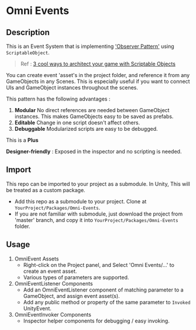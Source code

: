 # Omni Events

## Description
This is an Event System that is implementing ['Observer Pattern'](https://en.wikipedia.org/wiki/Observer_pattern) using `ScriptableObject`.

> Ref : [3 cool ways to architect your game with Scriptable Objects](https://unity3d.com/kr/how-to/architect-with-Scriptable-Objects?utm_campaign=saas_global_nurture_2018-Paid-subs-CLC-Monthly&utm_content=2018-CLC-Monthly-programmer-architect-with-Scriptable-Objects-v2&utm_medium=email&utm_source=Eloqua)

You can create event 'asset's in the project folder, and reference it from any GameObjects in any Scenes. This is especially useful if you want to connect UIs and GameObject instances throughout the scenes.

This pattern has the following advantages :
1. **Modular**  No direct references are needed between GameObject instances. This makes GameObjects easy to be saved as prefabs.
2. **Editable** Change in one script doesn't affect others.
3. **Debuggable** Modularized scripts are easy to be debugged.

This is a **Plus**

**Designer-friendly** : Exposed in the inspector and no scripting is needed.

## Import
This repo can be imported to your project as a submodule. In Unity, This will be treated as a custom package.
- Add this repo as a submodule to your project. Clone at `YourProject/Packages/Omni-Events`.
- If you are not familiar with submodule, just download the project from 'master' branch, and copy it into `YourProject/Packages/Omni-Events` folder.

## Usage
1. OmniEvent Assets
	- Right-click on the Project panel, and Select 'Omni Events/...' to create an event asset.
	- Various types of parameters are supported.
2. OmniEventListener Components
	- Add an OmniEventListener component of matching parameter to a GameObject, and assign event asset(s).
	- Add any public method or property of the same parameter to `Invoked` UnityEvent.
3. OmniEventInvoker Components
	- Inspector helper components for debugging / easy invoking.